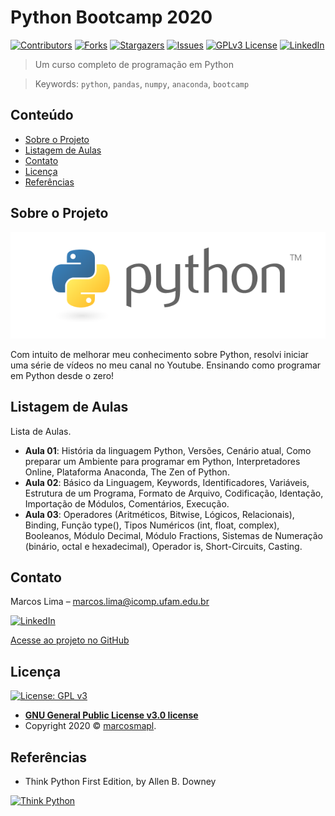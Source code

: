 # Python Bootcamp 2020

[![Contributors][contributors-shield]][contributors-url]
[![Forks][forks-shield]][forks-url]
[![Stargazers][stars-shield]][stars-url]
[![Issues][issues-shield]][issues-url]
[![GPLv3 License][license-shield]][license-url]
[![LinkedIn][linkedin-shield]][linkedin-url]

> Um curso completo de programação em Python

> Keywords: `python`, `pandas`, `numpy`, `anaconda`, `bootcamp`

<!-- TABLE OF CONTENTS -->
## Conteúdo

* [Sobre o Projeto](#sobre-o-projeto)
* [Listagem de Aulas](#listagem-de-aulas)
* [Contato](#contato)
* [Licença](#licença)
* [Referências](#referências)

## Sobre o Projeto

![](img/python-logo.png)

Com intuito de melhorar meu conhecimento sobre Python, resolvi iniciar uma série de vídeos no meu canal no Youtube. Ensinando como programar em Python desde o zero!

## Listagem de Aulas

Lista de Aulas.

* <strong>Aula 01</strong>: História da linguagem Python, Versões, Cenário atual, Como preparar um Ambiente para programar em Python, Interpretadores Online, Plataforma Anaconda, The Zen of Python.
* <strong>Aula 02</strong>: Básico da Linguagem, Keywords, Identificadores, Variáveis, Estrutura de um Programa, Formato de Arquivo, Codificação, Identação, Importação de Módulos, Comentários, Execução.
* <strong>Aula 03</strong>: Operadores (Aritméticos, Bitwise, Lógicos, Relacionais), Binding, Função type(), Tipos Numéricos (int, float, complex), Booleanos, Módulo Decimal, Módulo Fractions, Sistemas de Numeração (binário, octal e hexadecimal), Operador is, Short-Circuits, Casting. 

<!-- Markdown link & img dfn's -->
[wiki]: https://github.com/loop-infinito/curso_python3/wiki
[linkedin-shield]: https://img.shields.io/badge/-LinkedIn-black.svg?style=flat-square&logo=linkedin&colorB=555
[linkedin-url]: https://linkedin.com/in/marcosmapl
[contributors-shield]: https://img.shields.io/github/contributors/loop-infinito/curso_python3.svg?style=flat-square
[contributors-url]: https://github.com/loop-infinito/curso_python3/graphs/contributors
[forks-shield]: https://img.shields.io/github/forks/loop-infinito/curso_python3.svg?style=flat-square
[forks-url]: https://github.com/loop-infinito/curso_python3/network/members
[stars-shield]: https://img.shields.io/github/stars/loop-infinito/curso_python3.svg?style=flat-square
[stars-url]: https://github.com/loop-infinito/curso_python3/stargazers
[issues-shield]: https://img.shields.io/github/issues/loop-infinito/curso_python3.svg?style=flat-square
[issues-url]: https://github.com/loop-infinito/curso_python3/issues
[license-shield]: https://img.shields.io/github/license/loop-infinito/curso_python3.svg?style=flat-square
[license-url]: https://raw.githubusercontent.com/loop-infinito/curso_python3/master/LICENSE
[think-python]: https://www.safaribooksonline.com/library/cover/9781449332006/250w/
[think-python-url]: https://www.oreilly.com/library/view/think-python/9781449332006/

## Contato

Marcos Lima  – marcos.lima@icomp.ufam.edu.br

[![LinkedIn][linkedin-shield]][linkedin-url]

[Acesse ao projeto no GitHub](https://github.com/loop-infinito/curso_python3/)

## Licença

[![License: GPL v3](https://img.shields.io/badge/License-GPLv3-blue.svg)](https://www.gnu.org/licenses/gpl-3.0)

- **[GNU General Public License v3.0 license](https://opensource.org/licenses/GPL-3.0)**	
- Copyright 2020 © <a href="https://www.linkedin.com/in/marcosmapl" target="_blank">marcosmapl</a>.

<!-- ACKNOWLEDGEMENTS -->
## Referências
* Think Python First Edition, by Allen B. Downey

[![Think Python][think-python]][think-python-url]
